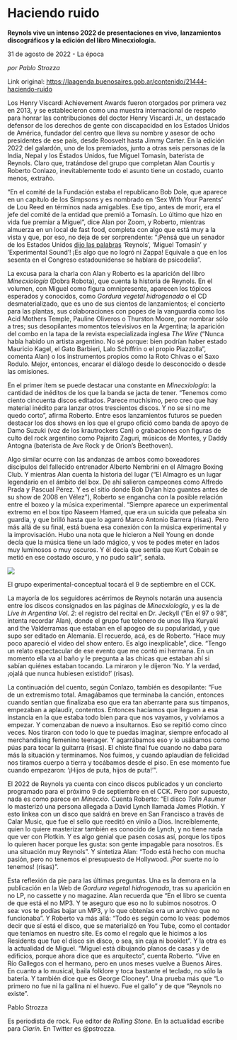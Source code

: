 # Haciendo ruido

**Reynols vive un intenso 2022 de presentaciones en vivo, lanzamientos discográficos y la edición del libro Minecxiología.**

31 de agosto de 2022 - La época

_por Pablo Strozza_

Link original: https://laagenda.buenosaires.gob.ar/contenido/21444-haciendo-ruido



Los Henry Viscardi Achievement Awards fueron otorgados por primera vez en 2013, y se establecieron como una muestra internacional de respeto para honrar las contribuciones del doctor Henry Viscardi Jr., un destacado defensor de los derechos de gente con discapacidad en los Estados Unidos de América, fundador del centro que lleva su nombre y asesor de ocho presidentes de ese país, desde Roosvelt hasta Jimmy Carter. En la edición 2022 del galardón, uno de los premiados, junto a otras seis personas de la India, Nepal y los Estados Unidos, fue Miguel Tomasín, baterista de Reynols. Claro que, tratándose del grupo que completan Alan Courtis y Roberto Conlazo, inevitablemente todo el asunto tiene un costado, cuanto menos, extraño.




“En el comité de la Fundación estaba el republicano Bob Dole, que aparece en un capítulo de los Simpsons y es nombrado en ‘Sex With Your Parents’ de Lou Reed en términos nada amigables. Ese tipo, antes de morir, era el jefe del comité de la entidad que premió a Tomasín. Lo último que hizo en vida fue premiar a Miguel”, dice Alan por Zoom, y Roberto, mientras almuerza en un local de fast food, completa con algo que está muy a la vista y que, por eso, no deja de ser sorprendente: “¡Pensá que un senador de los Estados Unidos [dijo las palabras](https://www.youtube.com/watch?v=MrZN9lrwqyU&ab_channel=HiveMindRecords) ‘Reynols’, ‘Miguel Tomasín’ y ‘Experimental Sound’! ¡Es algo que no logró ni Zappa! Equivale a que en los sesenta en el Congreso estadounidense se hablara de psicodelia”.




La excusa para la charla con Alan y Roberto es la aparición del libro *Minecxiología* (Dobra Robota), que cuenta la historia de Reynols. En el volumen, con Miguel como figura omnipresente, aparecen los tópicos esperados y conocidos, como *Gordura vegetal hidrogenada* o el CD desmaterializado, que es uno de sus cientos de lanzamientos; el concierto para las plantas, sus colaboraciones con popes de la vanguardia como los Acid Mothers Temple, Pauline Oliveros o Thurston Moore, por nombrar sólo a tres; sus desopilantes momentos televisivos en la Argentina; la aparición del combo en la tapa de la revista especializada inglesa *The Wire* (“Nunca había habido un artista argentino. No sé porque: bien podrían haber estado Mauricio Kagel, el Gato Barbieri, Lalo Schiffrin o el propio Piazzolla”, comenta Alan) o los instrumentos propios como la Roto Chivas o el Saxo Rodulo. Mejor, entonces, encarar el diálogo desde lo desconocido o desde las omisiones.




En el primer ítem se puede destacar una constante en *Minecxiología*: la cantidad de inéditos de los que la banda se jacta de tener. “Tenemos como ciento cincuenta discos editados. Parece muchísimo, pero creo que hay material inédito para lanzar otros trescientos discos. Y no se si no me quedo corto”, afirma Roberto. Entre esos lanzamientos futuros se pueden destacar los dos shows en los que el grupo ofició como banda de apoyo de Damo Suzuki (voz de los krautrockers Can) o grabaciones con figuras de culto del rock argentino como Pajarito Zaguri, músicos de Montes, y Daddy Antogna (baterista de Ave Rock y de Orion’s Beethoven).




Algo similar ocurre con las andanzas de ambos como boxeadores discípulos del fallecido entrenador Alberto Nembrini en el Almagro Boxing Club. Y mientras Alan cuenta la historia del lugar (“El Almagro es un lugar legendario en el ámbito del box. De ahí salieron campeones como Alfredo Prada y Pascual Pérez. Y es el sitio donde Bob Dylan hizo guantes antes de su show de 2008 en Vélez”), Roberto se engancha con la posible relación entre el boxeo y la música experimental. “Siempre aparece un experimental extremo en el box tipo Naseem Hamed, que era un suicida que peleaba sin guardia, y que brilló hasta que lo agarró Marco Antonio Barrera (risas). Pero más allá de su final, está buena esa conexión con la música experimental y la improvisación. Hubo una nota que le hicieron a Neil Young en donde decía que la música tiene un lado mágico, y vos te podes meter en lados muy luminosos o muy oscuros. Y él decía que sentía que Kurt Cobain se metió en ese costado oscuro, y no pudo salir”, señala.




![](https://cdn.feater.me/files/images/353214/e4e7e1d8-484d-43e8-84a4-2ca8e83da280.JPG)




El grupo experimental-conceptual tocará el 9 de septiembre en el CCK.




La mayoría de los seguidores acérrimos de Reynols notarán una ausencia entre los discos consignados en las páginas de *Minecxiología*, y es la de *Live in Argentina Vol. 2*: el registro del recital en Dr. Jeckyll (“En el 97 o 98”, intenta recordar Alan), donde el grupo fue telonero de unos Illya Kuryaki and the Valderramas que estaban en el apogeo de su popularidad, y que supo ser editado en Alemania. El recuerdo, acá, es de Roberto. “Hace muy poco apareció el video del show entero. Es algo inexplicable”, dice. “Tengo un relato espectacular de ese evento que me contó mi hermana. En un momento ella va al baño y le pregunta a las chicas que estaban ahí si sabían quiénes estaban tocando. La miraron y le dijeron ‘No. Y la verdad, ¡ojalá que nunca hubiesen existido!’ (risas).




La continuación del cuento, según Conlazo, también es desopilante: “Fue de un extremismo total. Amagábamos que terminaba la canción, entonces cuando sentían que finalizaba eso que era tan aberrante para sus tímpanos, empezaban a aplaudir, contentos. Entonces hacíamos que lleguen a esa instancia en la que estaba todo bien para que nos vayamos, y volvíamos a empezar. Y comenzaban de nuevo a insultarnos. Eso se repitió como cinco veces. Nos tiraron con todo lo que te puedas imaginar, siempre enfocado al merchandising femenino teenager. Y agarrábamos eso y lo usábamos como púas para tocar la guitarra (risas). El chiste final fue cuando no daba para más la situación y terminamos. Nos fuimos, y cuando aplaudían de felicidad nos tiramos cuerpo a tierra y tocábamos desde el piso. En ese momento fue cuando empezaron: ‘¡Hijos de puta, hijos de puta!’”.




El 2022 de Reynols ya cuenta con cinco discos publicados y un concierto programado para el próximo 9 de septiembre en el CCK. Pero por supuesto, nada es como parece en *Minecxio*. Cuenta Roberto: “El disco *Tolin Asumer* lo masterizó una persona allegada a David Lynch llamada James Plotkin. Y esto linkea con un disco que saldrá en breve en San Francisco a través de Calar Music, que fue el sello que reeditó en vinilo a Dios. Increíblemente, quien lo quiere masterizar también es conocido de Lynch, y no tiene nada que ver con Plotkin. Y es algo genial que pasen cosas así, porque los tipos lo quieren hacer porque les gusta: son gente impagable para nosotros. Es una situación muy Reynols”. Y sintetiza Alan: “Todo está hecho con mucha pasión, pero no tenemos el presupuesto de Hollywood. ¡Por suerte no lo tenemos! (risas)”.




Esta reflexión da pie para las últimas preguntas. Una es la demora en la publicación en la Web de *Gordura vegetal hidrogenada*, tras su aparición en no LP, no cassette y no magazine. Alan recuerda que “En el libro se cuenta de que está el no MP3. Y te aseguro que eso no lo subimos nosotros. O sea: vos te podías bajar un MP3, y lo que obtenías era un archivo que no funcionaba”. Y Roberto va más allá: “Todo es según como lo veas: podemos decir que sí está el disco, que se materializó en You Tube, como el contador que teníamos en nuestro site. Es como el regalo que le hicimos a los Residents que fue el disco sin disco, o sea, sin caja ni booklet”. Y la otra es la actualidad de Miguel. “Miguel está dibujando planos de casas y de edificios, porque ahora dice que es arquitecto”, cuenta Roberto. “Vive en Río Gallegos con el hermano, pero en unos meses vuelve a Buenos Aires. En cuanto a lo musical, baila folklore y toca bastante el teclado, no sólo la batería. Y también dice que es George Clooney”. Una prueba más que “Lo primero no fue ni la gallina ni el huevo. Fue el gallo” y de que “Reynols no existe”.




Pablo Strozza




Es periodista de rock. Fue editor de *Rolling Stone*. En la actualidad escribe para *Clarín*. En Twitter es @pstrozza.



